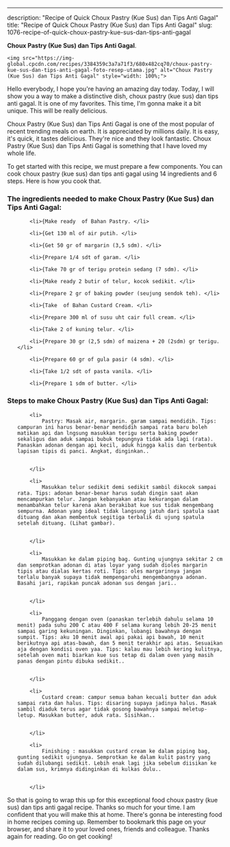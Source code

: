 ---
description: "Recipe of Quick Choux Pastry (Kue Sus) dan Tips Anti Gagal"
title: "Recipe of Quick Choux Pastry (Kue Sus) dan Tips Anti Gagal"
slug: 1076-recipe-of-quick-choux-pastry-kue-sus-dan-tips-anti-gagal

<p>
	<strong>Choux Pastry (Kue Sus) dan Tips Anti Gagal</strong>. 
	
</p>
<p>
	
	<img src="https://img-global.cpcdn.com/recipes/3384359c3a7a71f3/680x482cq70/choux-pastry-kue-sus-dan-tips-anti-gagal-foto-resep-utama.jpg" alt="Choux Pastry (Kue Sus) dan Tips Anti Gagal" style="width: 100%;">
	
	
</p>
<p>
	Hello everybody, I hope you're having an amazing day today. Today, I will show you a way to make a distinctive dish, choux pastry (kue sus) dan tips anti gagal. It is one of my favorites. This time, I'm gonna make it a bit unique. This will be really delicious.
</p>
	
<p>
	
</p>
<p>
	Choux Pastry (Kue Sus) dan Tips Anti Gagal is one of the most popular of recent trending meals on earth. It is appreciated by millions daily. It is easy, it's quick, it tastes delicious. They're nice and they look fantastic. Choux Pastry (Kue Sus) dan Tips Anti Gagal is something that I have loved my whole life.
</p>

<p>
To get started with this recipe, we must prepare a few components. You can cook choux pastry (kue sus) dan tips anti gagal using 14 ingredients and 6 steps. Here is how you cook that.
</p>

<h3>The ingredients needed to make Choux Pastry (Kue Sus) dan Tips Anti Gagal:</h3>

<ol>
	
		<li>{Make ready  of Bahan Pastry. </li>
	
		<li>{Get 130 ml of air putih. </li>
	
		<li>{Get 50 gr of margarin (3,5 sdm). </li>
	
		<li>{Prepare 1/4 sdt of garam. </li>
	
		<li>{Take 70 gr of terigu protein sedang (7 sdm). </li>
	
		<li>{Make ready 2 butir of telur, kocok sedikit. </li>
	
		<li>{Prepare 2 gr of baking powder (seujung sendok teh). </li>
	
		<li>{Take  of Bahan Custard Cream. </li>
	
		<li>{Prepare 300 ml of susu uht cair full cream. </li>
	
		<li>{Take 2 of kuning telur. </li>
	
		<li>{Prepare 30 gr (2,5 sdm) of maizena + 20 (2sdm) gr terigu. </li>
	
		<li>{Prepare 60 gr of gula pasir (4 sdm). </li>
	
		<li>{Take 1/2 sdt of pasta vanila. </li>
	
		<li>{Prepare 1 sdm of butter. </li>
	
</ol>
<p>
	
</p>

<h3>Steps to make Choux Pastry (Kue Sus) dan Tips Anti Gagal:</h3>

<ol>
	
		<li>
			Pastry: Masak air, margarin. garam sampai mendidih. Tips: campuran ini harus benar-benar mendidih sampai rata baru boleh matikan api dan lngsung masukkan terigu serta baking powder sekaligus dan aduk sampai bubuk tepungnya tidak ada lagi (rata). Panaskan adonan dengan api kecil, aduk hingga kalis dan terbentuk lapisan tipis di panci. Angkat, dinginkan..
			
			
		</li>
	
		<li>
			Masukkan telur sedikit demi sedikit sambil dikocok sampai rata. Tips: adonan benar-benar harus sudah dingin saat akan mencampurkan telur. Jangan kebanyakan atau kekurangan dalam menambahkan telur karena akan berakibat kue sus tidak mengembang sempurna. Adonan yang ideal tidak langsung jatuh dari spatula saat dituang dan akan membentuk segitiga terbalik di ujung spatula setelah dituang. (Lihat gambar).
			
			
		</li>
	
		<li>
			Masukkan ke dalam piping bag. Gunting ujungnya sekitar 2 cm dan semprotkan adonan di atas loyar yang sudah dioles margarin tipis atau dialas kertas roti. Tips: oles margarinnya jangan terlalu banyak supaya tidak mempengaruhi mengembangnya adonan. Basahi jari, rapikan puncak adonan sus dengan jari..
			
			
		</li>
	
		<li>
			Panggang dengan oven (panaskan terlebih dahulu selama 10 menit) pada suhu 200 C atau 400 F selama kurang lebih 20-25 menit sampai garing kekuningan. Dinginkan, lubangi bawahnya dengan sumpit. Tips: aku 10 menit awal api pakai api bawah, 10 menit berikutnya api atas-bawah, dan 5 menit terakhir api atas. Sesuaikan aja dengan kondisi oven yaa. Tips: kalau mau lebih kering kulitnya, setelah oven mati biarkan kue sus tetap di dalam oven yang masih panas dengan pintu dibuka sedikit..
			
			
		</li>
	
		<li>
			Custard cream: campur semua bahan kecuali butter dan aduk sampai rata dan halus. Tips: disaring supaya jadinya halus. Masak sambil diaduk terus agar tidak gosong bawahnya sampai meletup-letup. Masukkan butter, aduk rata. Sisihkan..
			
			
		</li>
	
		<li>
			Finishing : masukkan custard cream ke dalam piping bag, gunting sedikit ujungnya. Semprotkan ke dalam kulit pastry yang sudah dilubangi sedikit. Lebih enak lagi jika sebelum diisikan ke dalam sus, krimnya didinginkan di kulkas dulu..
			
			
		</li>
	
</ol>

<p>
	
</p>

<p>
	So that is going to wrap this up for this exceptional food choux pastry (kue sus) dan tips anti gagal recipe. Thanks so much for your time. I am confident that you will make this at home. There's gonna be interesting food in home recipes coming up. Remember to bookmark this page on your browser, and share it to your loved ones, friends and colleague. Thanks again for reading. Go on get cooking!
</p>
